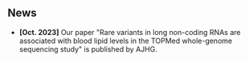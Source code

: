 ## News

- **[Oct. 2023]** Our paper "Rare variants in long non-coding RNAs are associated with blood lipid levels in the TOPMed whole-genome sequencing study" is published by AJHG.

